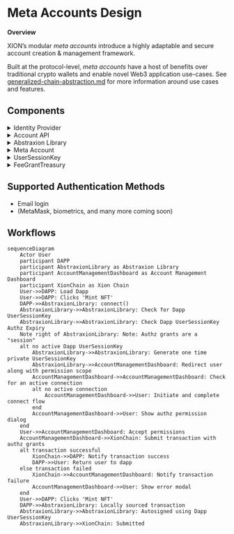 # Meta Accounts Design

**Overview**

XION’s modular _meta accounts_ introduce a highly adaptable and secure account creation & management framework.

Built at the protocol-level, _meta accounts_ have a host of benefits over traditional crypto wallets and enable novel Web3 application use-cases. See [generalized-chain-abstraction.md](generalized-chain-abstraction.md "mention") for more information around use cases and features.

## Components

<details>

<summary>Identity Provider</summary>

In the case of social login an identity provider is used to handle the confirmation of identity.

</details>

<details>

<summary>Account API</summary>

A set of services used to assist and sponsor new meta account creation.&#x20;

</details>

<details>

<summary>Abstraxion Library</summary>

This frontend library aids in integration with your react front end.

See the [repo](https://github.com/burnt-labs/xion.js)

</details>

<details>

<summary>Meta Account</summary>

This contract along with a custom XION module represent the core of the meta account functionality.

See the [repo](https://github.com/burnt-labs/contracts)

</details>

<details>

<summary>UserSessionKey</summary>

The temporary key generated on the app side which is granted ContractExecutionAuthorization by the user's Meta Account on a temporary basis.

</details>

<details>

<summary>FeeGrantTreasury</summary>

A account a app may user to sponsor transactions submitted by the UserSessionKey.

</details>

## Supported Authentication Methods

* Email login
* (MetaMask, biometrics, and many more coming soon)

## Workflows



```mermaid
sequenceDiagram
    Actor User
    participant DAPP
    participant AbstraxionLibrary as Abstraxion Library
    participant AccountManagementDashboard as Account Management Dashboard
    participant XionChain as Xion Chain
    User->>DAPP: Load Dapp
    User->>DAPP: Clicks 'Mint NFT'
    DAPP->>AbstraxionLibrary: connect()
    AbstraxionLibrary->>AbstraxionLibrary: Check for Dapp UserSessionKey 
    AbstraxionLibrary->>AbstraxionLibrary: Check Dapp UserSessionKey Authz Expiry
    Note right of AbstraxionLibrary: Note: Authz grants are a "session"
    alt no active Dapp UserSessionKey
        AbstraxionLibrary->>AbstraxionLibrary: Generate one time private UserSessionKey
        AbstraxionLibrary->>AccountManagementDashboard: Redirect user along with permission scope 
        AccountManagementDashboard->>AccountManagementDashboard: Check for an active connection
        alt no active connection
            AccountManagementDashboard->>User: Initiate and complete connect flow
        end
        AccountManagementDashboard->>User: Show authz permission dialog
    end
    User->>AccountManagementDashboard: Accept permissions
    AccountManagementDashboard->>XionChain: Submit transaction with authz grants
    alt transaction successful
        XionChain->>DAPP: Notify transaction success
        DAPP->>User: Return user to dapp
    else transaction failed
        XionChain->>AccountManagementDashboard: Notify transaction failure
        AccountManagementDashboard->>User: Show error modal
    end
    User->>DAPP: Clicks 'Mint NFT'
    DAPP->>AbstraxionLibrary: Locally sourced transaction
    AbstraxionLibrary->>AbstraxionLibrary: Autosigned using Dapp UserSessionKey  
    AbstraxionLibrary->>XionChain: Submitted 
```



